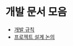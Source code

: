 # 개발 문서 모음
- [개발 규칙](https://github.com/osamhack2022/APP_Meerkat_IQDan/blob/main/docs/dev_standard.md)
- [프로젝트 설계 논의](https://github.com/osamhack2022/APP_Meerkat_IQDan/blob/main/docs/design_choice.md)
